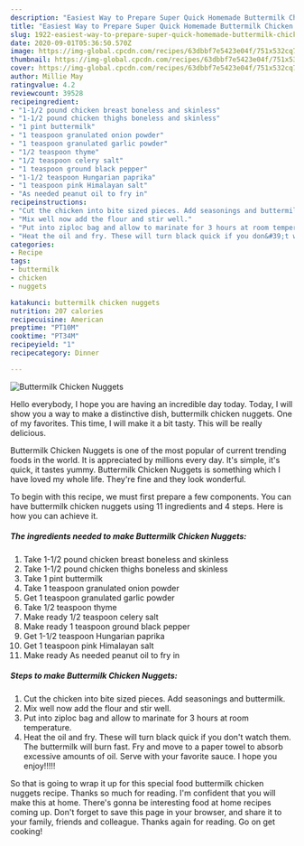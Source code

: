```yaml
---
description: "Easiest Way to Prepare Super Quick Homemade Buttermilk Chicken Nuggets"
title: "Easiest Way to Prepare Super Quick Homemade Buttermilk Chicken Nuggets"
slug: 1922-easiest-way-to-prepare-super-quick-homemade-buttermilk-chicken-nuggets
date: 2020-09-01T05:36:50.570Z
image: https://img-global.cpcdn.com/recipes/63dbbf7e5423e04f/751x532cq70/buttermilk-chicken-nuggets-recipe-main-photo.jpg
thumbnail: https://img-global.cpcdn.com/recipes/63dbbf7e5423e04f/751x532cq70/buttermilk-chicken-nuggets-recipe-main-photo.jpg
cover: https://img-global.cpcdn.com/recipes/63dbbf7e5423e04f/751x532cq70/buttermilk-chicken-nuggets-recipe-main-photo.jpg
author: Millie May
ratingvalue: 4.2
reviewcount: 39528
recipeingredient:
- "1-1/2 pound chicken breast boneless and skinless"
- "1-1/2 pound chicken thighs boneless and skinless"
- "1 pint buttermilk"
- "1 teaspoon granulated onion powder"
- "1 teaspoon granulated garlic powder"
- "1/2 teaspoon thyme"
- "1/2 teaspoon celery salt"
- "1 teaspoon ground black pepper"
- "1-1/2 teaspoon Hungarian paprika"
- "1 teaspoon pink Himalayan salt"
- "As needed peanut oil to fry in"
recipeinstructions:
- "Cut the chicken into bite sized pieces. Add seasonings and buttermilk."
- "Mix well now add the flour and stir well."
- "Put into ziploc bag and allow to marinate for 3 hours at room temperature."
- "Heat the oil and fry. These will turn black quick if you don&#39;t watch them. The buttermilk will burn fast. Fry and move to a paper towel to absorb excessive amounts of oil. Serve with your favorite sauce. I hope you enjoy!!!!!"
categories:
- Recipe
tags:
- buttermilk
- chicken
- nuggets

katakunci: buttermilk chicken nuggets 
nutrition: 207 calories
recipecuisine: American
preptime: "PT10M"
cooktime: "PT34M"
recipeyield: "1"
recipecategory: Dinner

---
```



![Buttermilk Chicken Nuggets](https://img-global.cpcdn.com/recipes/63dbbf7e5423e04f/751x532cq70/buttermilk-chicken-nuggets-recipe-main-photo.jpg)

Hello everybody, I hope you are having an incredible day today. Today, I will show you a way to make a distinctive dish, buttermilk chicken nuggets. One of my favorites. This time, I will make it a bit tasty. This will be really delicious.

Buttermilk Chicken Nuggets is one of the most popular of current trending foods in the world. It is appreciated by millions every day. It's simple, it's quick, it tastes yummy. Buttermilk Chicken Nuggets is something which I have loved my whole life. They're fine and they look wonderful.




To begin with this recipe, we must first prepare a few components. You can have buttermilk chicken nuggets using 11 ingredients and 4 steps. Here is how you can achieve it.

<!--inarticleads1-->

##### The ingredients needed to make Buttermilk Chicken Nuggets:

1. Take 1-1/2 pound chicken breast boneless and skinless
1. Take 1-1/2 pound chicken thighs boneless and skinless
1. Take 1 pint buttermilk
1. Take 1 teaspoon granulated onion powder
1. Get 1 teaspoon granulated garlic powder
1. Take 1/2 teaspoon thyme
1. Make ready 1/2 teaspoon celery salt
1. Make ready 1 teaspoon ground black pepper
1. Get 1-1/2 teaspoon Hungarian paprika
1. Get 1 teaspoon pink Himalayan salt
1. Make ready As needed peanut oil to fry in




<!--inarticleads2-->

##### Steps to make Buttermilk Chicken Nuggets:

1. Cut the chicken into bite sized pieces. Add seasonings and buttermilk.
1. Mix well now add the flour and stir well.
1. Put into ziploc bag and allow to marinate for 3 hours at room temperature.
1. Heat the oil and fry. These will turn black quick if you don&#39;t watch them. The buttermilk will burn fast. Fry and move to a paper towel to absorb excessive amounts of oil. Serve with your favorite sauce. I hope you enjoy!!!!!




So that is going to wrap it up for this special food buttermilk chicken nuggets recipe. Thanks so much for reading. I'm confident that you will make this at home. There's gonna be interesting food at home recipes coming up. Don't forget to save this page in your browser, and share it to your family, friends and colleague. Thanks again for reading. Go on get cooking!

